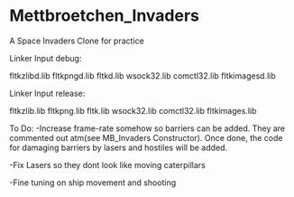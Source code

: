 # Mettbroetchen_Invaders
A Space Invaders Clone for practice

Linker Input debug:


fltkzlibd.lib
fltkpngd.lib
fltkd.lib
wsock32.lib
comctl32.lib
fltkimagesd.lib


Linker Input release:


fltkzlib.lib
fltkpng.lib
fltk.lib
wsock32.lib
comctl32.lib
fltkimages.lib


To Do:
-Increase frame-rate somehow so barriers can be added. They are commented out atm(see MB_Invaders Constructor).
Once done, the code for damaging barriers by lasers and hostiles will be added.

-Fix Lasers so they dont look like moving caterpillars 

-Fine tuning on ship movement and shooting
